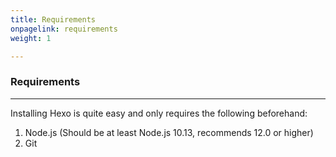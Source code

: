 ```yaml
---
title: Requirements
onpagelink: requirements
weight: 1

---
```


### Requirements
------------

Installing Hexo is quite easy and only requires the following beforehand:

1. Node.js (Should be at least Node.js 10.13, recommends 12.0 or higher)
2. Git
 


